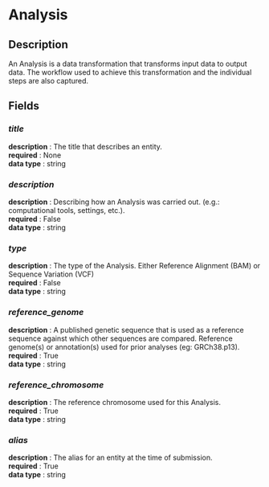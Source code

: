 # Analysis

## Description

An Analysis is a data transformation that transforms input data to output data. The workflow used to achieve this transformation and the individual steps are also captured.

## Fields

### ***title***<br>
**description** : The title that describes an entity.<br>
**required** : None<br>
**data type** : string <br>
### ***description***<br>
**description** : Describing how an Analysis was carried out. (e.g.: computational tools, settings, etc.).<br>
**required** : False<br>
**data type** : string <br>
### ***type***<br>
**description** : The type of the Analysis. Either Reference Alignment (BAM) or Sequence Variation (VCF)<br>
**required** : False<br>
**data type** : string <br>
### ***reference_genome***<br>
**description** : A published genetic sequence that is used as a reference sequence against which other sequences are compared. Reference genome(s) or annotation(s) used for prior analyses (eg: GRCh38.p13).<br>
**required** : True<br>
**data type** : string <br>
### ***reference_chromosome***<br>
**description** : The reference chromosome used for this Analysis.<br>
**required** : True<br>
**data type** : string <br>
### ***alias***<br>
**description** : The alias for an entity at the time of submission.<br>
**required** : True<br>
**data type** : string <br>

